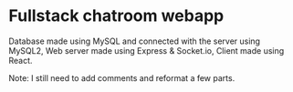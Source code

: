 # Fullstack chatroom webapp
Database made using MySQL and connected with the server using MySQL2,
Web server made using Express & Socket.io,
Client made using React.

Note: I still need to add comments and reformat a few parts.